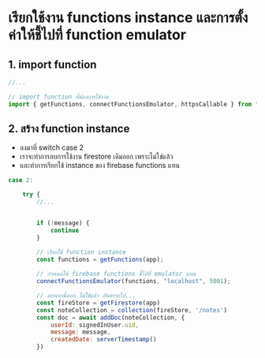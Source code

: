 
# เรียกใช้งาน functions instance และการตั้งค่าให้ชี้ไปที่ function emulator

## 1. import function 

```js
//...

// import function ที่ต้องการใช้งาน
import { getFunctions, connectFunctionsEmulator, httpsCallable } from "firebase/functions";

```

## 2. สร้าง function instance 

- ลงมาที่ switch case 2 
- เราจะทำการลบการใช้งาน firestore เดิมออก เพราะไม่ใช่แล้ว
- และทำการเรียกใช้ instance ของ firebase functions แทน


```js
case 2:

    try {
        //...


        if (!message) {
            continue
        }

        // เรียกใช้ function instance
        const functions = getFunctions(app);
        
        // กำหนดให้ firebase functions ชี้ไปที่ emulator แทน
        connectFunctionsEmulator(functions, "localhost", 5001);

        // ลบพวกนี้ออก ไม่ใช้แล้ว อันตรายไป...
        const fireStore = getFirestore(app)
        const noteCollection = collection(fireStore, '/notes')
        const doc = await addDoc(noteCollection, {
            userId: signedInUser.uid,
            message: message,
            createdDate: serverTimestamp()
        })

```
